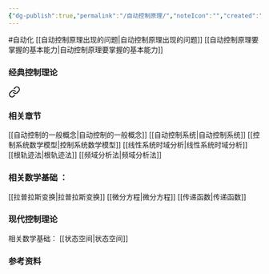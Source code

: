 ```yaml
---
{"dg-publish":true,"permalink":"/自动控制原理/","noteIcon":"","created":"2024-04-16T13:01:27.306+08:00","updated":"2024-04-16T18:33:54.269+08:00"}
---
```



#自动化
[[自动控制原理出现的问题\|自动控制原理出现的问题]]
[[自动控制原理要掌握的基本能力\|自动控制原理要掌握的基本能力]]
### 经典控制理论

<div class="transclusion internal-embed is-loaded"><a class="markdown-embed-link" href="//" aria-label="Open link"><svg xmlns="http://www.w3.org/2000/svg" width="24" height="24" viewBox="0 0 24 24" fill="none" stroke="currentColor" stroke-width="2" stroke-linecap="round" stroke-linejoin="round" class="svg-icon lucide-link"><path d="M10 13a5 5 0 0 0 7.54.54l3-3a5 5 0 0 0-7.07-7.07l-1.72 1.71"></path><path d="M14 11a5 5 0 0 0-7.54-.54l-3 3a5 5 0 0 0 7.07 7.07l1.71-1.71"></path></svg></a><div class="markdown-embed">




### 相关章节
[[自动控制的一般概念\|自动控制的一般概念]]
[[自动控制系统\|自动控制系统]]
[[控制系统数学模型\|控制系统数学模型]]
[[线性系统时域分析\|线性系统时域分析]]
[[根轨迹法\|根轨迹法]]
[[频域分析法\|频域分析法]]

### 相关数学基础 ：
[[拉普拉斯变换\|拉普拉斯变换]]
[[微分方程\|微分方程]]
[[传递函数\|传递函数]]



</div></div>

### 现代控制理论

<div class="transclusion internal-embed is-loaded"><div class="markdown-embed">



相关数学基础：
[[状态空间\|状态空间]]

</div></div>


### 参考资料
